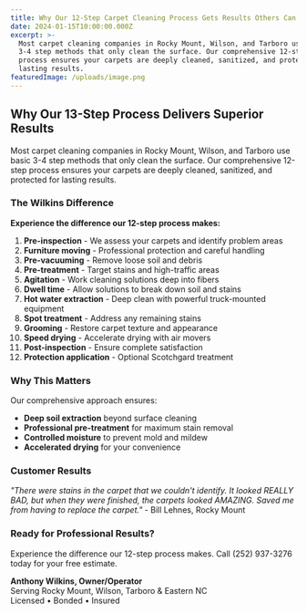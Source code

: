 ```yaml
---
title: Why Our 12-Step Carpet Cleaning Process Gets Results Others Can't
date: 2024-01-15T10:00:00.000Z
excerpt: >-
  Most carpet cleaning companies in Rocky Mount, Wilson, and Tarboro use basic
  3-4 step methods that only clean the surface. Our comprehensive 12-step
  process ensures your carpets are deeply cleaned, sanitized, and protected for
  lasting results.
featuredImage: /uploads/image.png
---
```


## Why Our 13-Step Process Delivers Superior Results

Most carpet cleaning companies in Rocky Mount, Wilson, and Tarboro use basic 3-4 step methods that only clean the surface. Our comprehensive 12-step process ensures your carpets are deeply cleaned, sanitized, and protected for lasting results.

### The Wilkins Difference

**Experience the difference our 12-step process makes:**

1. **Pre-inspection** - We assess your carpets and identify problem areas
2. **Furniture moving** - Professional protection and careful handling
3. **Pre-vacuuming** - Remove loose soil and debris
4. **Pre-treatment** - Target stains and high-traffic areas
5. **Agitation** - Work cleaning solutions deep into fibers
6. **Dwell time** - Allow solutions to break down soil and stains
7. **Hot water extraction** - Deep clean with powerful truck-mounted equipment
8. **Spot treatment** - Address any remaining stains
9. **Grooming** - Restore carpet texture and appearance
10. **Speed drying** - Accelerate drying with air movers
11. **Post-inspection** - Ensure complete satisfaction
12. **Protection application** - Optional Scotchgard treatment

### Why This Matters

Our comprehensive approach ensures:

* **Deep soil extraction** beyond surface cleaning
* **Professional pre-treatment** for maximum stain removal
* **Controlled moisture** to prevent mold and mildew
* **Accelerated drying** for your convenience

### Customer Results

*"There were stains in the carpet that we couldn't identify. It looked REALLY BAD, but when they were finished, the carpets looked AMAZING. Saved me from having to replace the carpet."* - Bill Lehnes, Rocky Mount

### Ready for Professional Results?

Experience the difference our 12-step process makes. Call (252) 937-3276 today for your free estimate.

**Anthony Wilkins, Owner/Operator**\
Serving Rocky Mount, Wilson, Tarboro & Eastern NC\
Licensed • Bonded • Insured
